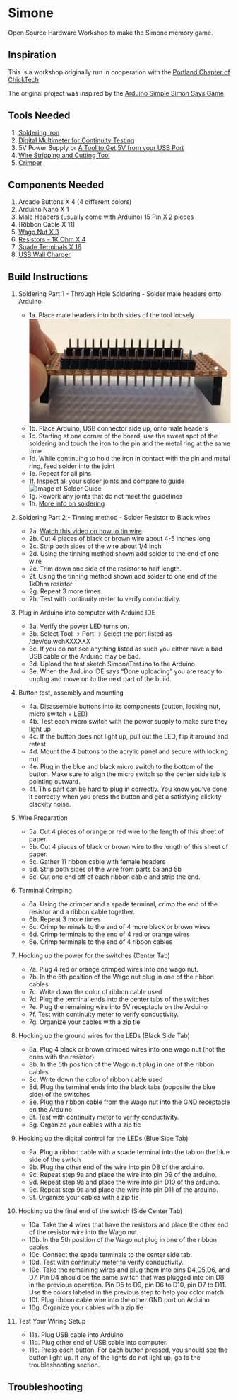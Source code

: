# Simone
Open Source Hardware Workshop to make the Simone memory game.

## Inspiration
This is a workshop originally run in cooperation with the [Portland Chapter of ChickTech](https://portland.chicktech.org/)

The original project was inspired by the [Arduino Simple Simon Says Game](https://create.arduino.cc/projecthub/Metonymy/arduino-simple-simon-says-351b9e) 

## Tools Needed
1. [Soldering Iron](https://www.amazon.com/Weller-WLC100-40-Watt-Soldering-Station/dp/B000AS28UC/ref=sr_1_6?s=hi&ie=UTF8&qid=1519754525&sr=1-6&keywords=soldering+iron)
2. [Digital Multimeter for Continuity Testing](https://www.amazon.com/Etekcity-MSR-R500-Multimeters-Electronic-Multimeter/dp/B01N9QW620/ref=sr_1_7?ie=UTF8&qid=1519754367&sr=8-7&keywords=digital+multimeter)
3. 5V Power Supply or [A Tool to Get 5V from your USB Port](https://www.ebay.com/i/292433553345?chn=ps)
4. [Wire Stripping and Cutting Tool](https://www.amazon.com/Stripping-Gripping-Comfortable-Klein-Tools/dp/B00080DPNQ/ref=pd_bxgy_469_img_2?_encoding=UTF8&pd_rd_i=B00080DPNQ&pd_rd_r=R5R4DH3KN62FTZ9871V9&pd_rd_w=hqE2R&pd_rd_wg=Focz1&psc=1&refRID=R5R4DH3KN62FTZ9871V9)
5. [Crimper](https://www.amazon.com/Thomas-Betts-WT111M-Insulated-Terminals/dp/B0018LD2PU)

## Components Needed
1. Arcade Buttons X 4 (4 different colors)
2. Arduino Nano X 1
3. Male Headers (usually come with Arduino) 15 Pin X 2 pieces
4. [Ribbon Cable X 11]
5. [Wago Nut X 3](https://www.amazon.com/Wago-221-415-LEVER-NUTS-Conductor-Connectors/dp/B06XH47DC2/ref=sr_1_9?ie=UTF8&qid=1519755513&sr=8-9&keywords=wago%2Bnut&th=1)
6. [Resistors - 1K Ohm X 4](https://www.amazon.com/Watt-Carbon-Film-Resistors-pack/dp/B00EV2QC96/ref=sr_1_3?ie=UTF8&qid=1519755490&sr=8-3&keywords=resistors+1k+ohm)
7. [Spade Terminals X 16](https://www.amazon.com/Baomain-Insulated-Connector-Electrical-Terminal/dp/B01N0M6PP1/ref=sr_1_9?ie=UTF8&qid=1519755456&sr=8-9&keywords=spade+terminals+female)
8. [USB Wall Charger](https://www.amazon.com/Charger-Insten-Mini-USB-Travel-Motorola/dp/B00QGG7WKS/ref=sr_1_4?ie=UTF8&qid=1519755388&sr=8-4&keywords=wall+charger+usb+mini)
 

## Build Instructions
1. Soldering Part 1 - Through Hole Soldering - Solder male headers onto Arduino
    - 1a. Place male headers into both sides of the tool loosely
    ![Image of SolderTool](/images/SolderTool.png)
    - 1b. Place Arduino, USB connector side up, onto male headers
    - 1c. Starting at one corner of the board, use the sweet spot of the soldering and touch the iron to the pin and the metal ring at the same time
    - 1d. While continuing to hold the iron in contact with the pin and metal ring, feed solder into the joint
    - 1e. Repeat for all pins
    - 1f. Inspect all your solder joints and compare to guide ![Image of Solder Guide](https://cdn.sparkfun.com/r/600-600/assets/c/d/a/a/9/523b1189757b7fb36e8b456b.jpg) 
    - 1g. Rework any joints that do not meet the guidelines
    - 1h. [More info on soldering](https://learn.sparkfun.com/tutorials/how-to-solder-through-hole-soldering)

2. Soldering Part 2 - Tinning method - Solder Resistor to Black wires
    - 2a. [Watch this video on how to tin wire](https://youtu.be/8jUaf394WIk)
    - 2b. Cut 4 pieces of black or brown wire about 4-5 inches long
    - 2c. Strip both sides of the wire about 1/4 inch
    - 2d. Using the tinning method shown add solder to the end of one wire
    - 2e. Trim down one side of the resistor to half length.
    - 2f. Using the tinning method shown add solder to one end of the 1kOhm resistor
    - 2g. Repeat 3 more times.
    - 2h. Test with continuity meter to verify conductivity.

3. Plug in Arduino into computer with Arduino IDE
    - 3a. Verify the power LED turns on. 
    - 3b. Select Tool -> Port -> Select the port listed as /dev/cu.wchXXXXXX
    - 3c. If you do not see anything listed as such you either have a bad USB cable or the Arduino may be bad. 
    - 3d. Upload the test sketch SimoneTest.ino to the Arduino
    - 3e.  When the Arduino IDE says “Done uploading” you are ready to unplug and move on to the next part of the build.

4.  Button test, assembly and mounting
    - 4a. Disassemble buttons into its components (button, locking nut, micro switch + LED)
    - 4b. Test each micro switch with the power supply to make sure they light up
    - 4c. If the button does not light up, pull out the LED, flip it around and retest
    - 4d. Mount the 4 buttons to the acrylic panel and secure with locking nut  
    - 4e. Plug in the blue and black micro switch to the bottom of the button. Make sure to align the micro switch so the center side tab is pointing outward.
    - 4f. This part can be hard to plug in correctly. You know you’ve done it correctly when you press the button and get a satisfying clickity clackity noise.

5. Wire Preparation
    - 5a. Cut 4 pieces of orange or red wire to the length of this sheet of paper. 
    - 5b. Cut 4 pieces of black or brown wire to the length of this sheet of paper. 
    - 5c. Gather 11 ribbon cable with female headers
    - 5d. Strip both sides of the wire from parts 5a and 5b
    - 5e. Cut one end off of each ribbon cable and strip the end.

6. Terminal Crimping
    - 6a.  Using the crimper and a spade terminal, crimp the end of the resistor and a ribbon cable together.
    - 6b. Repeat 3 more times
    - 6c. Crimp terminals to the end of 4 more black or brown wires
    - 6d.  Crimp terminals to the end of 4 red or orange wires
    - 6e. Crimp terminals to the end of 4 ribbon cables
    
7. Hooking up the power for the switches (Center Tab) 
    - 7a. Plug 4 red or orange crimped wires into one wago nut.
    - 7b. In the 5th position of the Wago nut plug in one of the ribbon cables 
    - 7c. Write down the color of ribbon cable used
    - 7d. Plug the terminal ends into the center tabs of the switches
    - 7e. Plug the remaining wire into 5V receptacle on the Arduino
    - 7f. Test with continuity meter to verify conductivity.
    - 7g. Organize your cables with a zip tie

8. Hooking up the ground wires for the LEDs (Black Side Tab)
    - 8a. Plug 4 black or brown crimped wires into one wago nut (not the ones with the resistor)
    - 8b. In the 5th position of the Wago nut plug in one of the ribbon cables 
    - 8c. Write down the color of ribbon cable used
    - 8d. Plug the terminal ends into the black tabs (opposite the blue side) of the switches
    - 8e. Plug the ribbon cable from the Wago nut into the GND receptacle on the Arduino
    - 8f. Test with continuity meter to verify conductivity.
    - 8g. Organize your cables with a zip tie

9. Hooking up the digital control for the LEDs (Blue Side Tab)
    - 9a. Plug a ribbon cable with a  spade terminal into the tab on the blue side of the switch
    - 9b. Plug the other end of the wire into pin D8 of the arduino.
    - 9c. Repeat step 9a and place the wire into pin D9 of the arduino.
    - 9d. Repeat step 9a and place the wire into pin D10 of the arduino.
    - 9e. Repeat step 9a and place the wire into pin D11 of the arduino.
    - 9f. Organize your cables with a zip tie

10. Hooking up the final end of the switch (Side Center Tab)
    - 10a. Take the 4 wires that have the resistors and place the other end of the resistor wire into the Wago nut.
    - 10b. In the 5th position of the Wago nut plug in one of the ribbon cables 
    - 10c. Connect the spade terminals to the center side tab.
    - 10d. Test with continuity meter to verify conductivity.
    - 10e. Take the remaining wires and plug them into pins D4,D5,D6, and D7. Pin D4 should be the same switch that was plugged into pin D8 in the previous operation. Pin D5 to D9, pin D6 to D10, pin D7 to D11. Use the colors labeled in the previous step to help you color match
    - 10f. Plug ribbon cable wire into the other GND port on Arduino
    - 10g. Organize your cables with a zip tie

11. Test Your Wiring Setup
    - 11a.  Plug USB cable into Arduino
    - 11b.  Plug other end of USB cable into computer.
    - 11c. Press each button. For each button pressed, you should see the button light up. If any of the lights do not light up, go to the troubleshooting section.

## Troubleshooting
